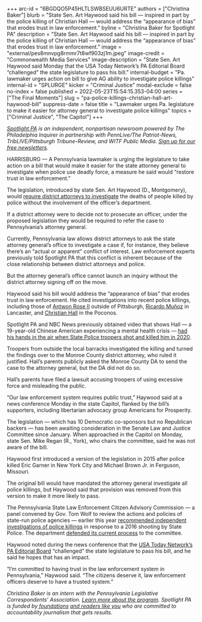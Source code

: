 +++
arc-id = "6BGDQO5P45HLTLSWBSEUU6URTE"
authors = ["Christina Baker"]
blurb = "State Sen. Art Haywood said his bill — inspired in part by the police killing of Christian Hall — would address the “appearance of bias” that erodes trust in law enforcement."
byline = "Christina Baker for Spotlight PA"
description = "State Sen. Art Haywood said his bill — inspired in part by the police killing of Christian Hall — would address the “appearance of bias” that erodes trust in law enforcement."
image = "external/pes8mnvpg8rmmr7t8wf903zj1m.jpeg"
image-credit = "Commonwealth Media Services"
image-description = "State Sen. Art Haywood said Monday that the USA Today Network’s PA Editorial Board “challenged” the state legislature to pass his bill."
internal-budget = "Pa. lawmaker urges action on bill to give AG ability to investigate police killings"
internal-id = "SPLURGE"
kicker = "Criminal Justice"
modal-exclude = false
no-index = false
published = 2022-05-23T15:54:15.353-04:00
series = ["The Final Moments"]
slug = "pa-police-killings-christian-hall-art-haywood-bill"
suppress-date = false
title = "Lawmaker urges Pa. legislature to make it easier for attorney general to investigate police killings"
topics = ["Criminal Justice", "The Capitol"]
+++

<a href="https://www.spotlightpa.org/"><i>Spotlight PA</i></a><i> is an independent, nonpartisan newsroom powered by The Philadelphia Inquirer in partnership with PennLive/The Patriot-News, TribLIVE/Pittsburgh Tribune-Review, and WITF Public Media. </i><a href="https://www.spotlightpa.org/newsletters"><i>Sign up for our free newsletters</i></a><i>.</i>

HARRISBURG — A Pennsylvania lawmaker is urging the legislature to take action on a bill that would make it easier for the state attorney general to investigate when police use deadly force, a measure he said would “restore trust in law enforcement.”

The legislation, introduced by state Sen. Art Haywood (D., Montgomery), would <a href="https://www.legis.state.pa.us/cfdocs/billInfo/billInfo.cfm?sYear=2021&sInd=0&body=S&type=B&bn=1026">require district attorneys to investigate</a> the deaths of people killed by police without the involvement of the officer’s department.

If a district attorney were to decide not to prosecute an officer, under the proposed legislation they would be required to refer the case to Pennsylvania’s attorney general.

<script src="https://www.spotlightpa.org/embed.js" async></script><div data-spl-embed-version="1" data-spl-src="https://www.spotlightpa.org/embeds/newsletter/"></div>

Currently, Pennsylvania law allows district attorneys to ask the state attorney general’s office to investigate a case if, for instance, they believe there’s an “actual or apparent” conflict of interest. Law enforcement experts previously told Spotlight PA that this conflict is inherent because of the close relationship between district attorneys and police.

But the attorney general’s office cannot launch an inquiry without the district attorney signing off on the move.

Haywood said his bill would address the “appearance of bias” that erodes trust in law enforcement. He cited investigations into recent police killings, including those of <a href="https://www.reuters.com/article/us-pennsylvania-shooting/jury-clears-pennsylvania-police-officer-of-murder-in-antwon-rose-shooting-idUSKCN1R401S">Antwon Rose II</a> outside of Pittsburgh, <a href="https://lancasteronline.com/news/local/federal-judge-dismisses-lancaster-county-from-ricardo-mu-oz-wrongful-death-suit/article_4d8271b2-7319-11ec-83c4-732bad6472f0.html">Ricardo Muñoz</a> in Lancaster, and <a href="https://www.spotlightpa.org/news/2021/11/christian-hall-state-police-shooting-stroudsburg/">Christian Hall</a> in the Poconos.

Spotlight PA and NBC News previously obtained video that shows Hall — a 19-year-old Chinese American experiencing a mental health crisis — <a href="https://www.spotlightpa.org/news/2021/11/christian-hall-state-police-shooting-stroudsburg/">had his hands in the air when State Police troopers shot and killed him in 2020</a>.

Troopers from outside the local barracks investigated the killing and turned the findings over to the Monroe County district attorney, who ruled it justified. Hall’s parents publicly asked the Monroe County DA to send the case to the attorney general, but the DA did not do so.

Hall’s parents have filed a lawsuit accusing troopers of using excessive force and misleading the public.

“Our law enforcement system requires public trust,” Haywood said at a news conference Monday in the state Capitol, flanked by the bill’s supporters, including libertarian advocacy group Americans for Prosperity.

The legislation — which has 10 Democratic co-sponsors but no Republican backers — has been awaiting consideration in the Senate Law and Justice Committee since January. When approached in the Capitol on Monday, state Sen. Mike Regan (R., York), who chairs the committee, said he was not aware of the bill.

Haywood first introduced a version of the legislation in 2015 after police killed Eric Garner in New York City and Michael Brown Jr. in Ferguson, Missouri.

The original bill would have mandated the attorney general investigate all police killings, but Haywood said that provision was removed from this version to make it more likely to pass.

<script src="https://www.spotlightpa.org/embed.js" async></script><div data-spl-embed-version="1" data-spl-src="https://www.spotlightpa.org/embeds/donate/?eyebrow_text=SPRING%20MEMBER%20DRIVE%20&cta_text=GIVE%20NOW%2C%20WE'LL%20DOUBLE%20IT&teaser_text=This%20story%20by%20Spotlight%20PA%20is%20available%20to%20everyone%20at%20no%20cost%20thanks%20to%20our%20members.%20%3Cb%3EMake%20a%20gift%20during%20our%20spring%20member%20drive%20and%20your%20support%20will%20be%20DOUBLED.%3C%2Fb%3E"></div>

The Pennsylvania State Law Enforcement Citizen Advisory Commission — a panel convened by Gov. Tom Wolf to review the actions and policies of state-run police agencies — earlier this year <a href="https://www.spotlightpa.org/news/2021/12/pennsylvania-state-police-use-of-force-investigations-independent/">recommended independent investigations of police killings</a> in response to a 2016 shooting by State Police. The department <a href="https://www.spotlightpa.org/news/2022/02/pa-state-police-external-investigation-recommendation/">defended its current process</a> to the committee.

Haywood noted during the news conference that the <a href="https://www.buckscountycouriertimes.com/story/opinion/editorials/2022/04/22/our-view-keep-the-thin-blue-line-on-the-straight-and-narrow/65350988007/">USA Today Network’s PA Editorial Board</a> “challenged” the state legislature to pass his bill, and he said he hopes that has an impact.

“I’m committed to having trust in the law enforcement system in Pennsylvania,” Haywood said. “The citizens deserve it, law enforcement officers deserve to have a trusted system.”

<i>Christina Baker is an intern with the Pennsylvania Legislative Correspondents’ Association. </i><a href="http://www.pacapitolreporters.org/pacapitolreporters-internships.html" target="_blank"><i>Learn more about the program</i></a><i>. Spotlight PA is funded by</i><a href="https://www.spotlightpa.org/support"><i> foundations</i></a><i> </i><a href="https://www.spotlightpa.org/support"><i>and readers like you</i></a><i> who are committed to accountability journalism that gets results.</i>
